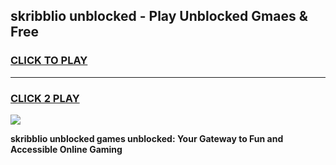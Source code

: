 
## skribblio unblocked - Play Unblocked Gmaes & Free
<h3>
<a href="https://news.freeplayer.one?title=skribblio_unblocked&ref=16F">CLICK TO PLAY</a></h3>
<hr>

<h3>
<a href="https://news.freeplayer.one?title=skribblio_unblocked&ref=16F">CLICK 2 PLAY</a>
  
</h3>

<a href="https://news.freeplayer.one?title=skribblio_unblocked&ref=16F/"><img src="https://clearcache.store/games.png"></a>


**skribblio unblocked games unblocked: Your Gateway to Fun and Accessible Online Gaming**
